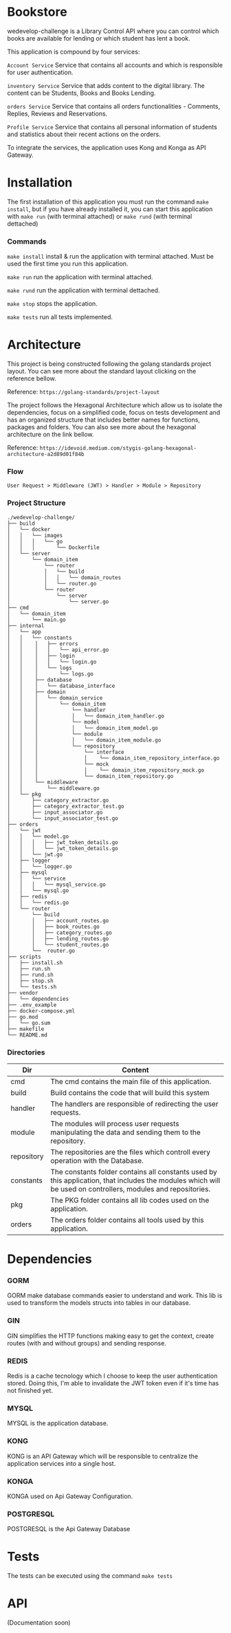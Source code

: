 # Bookstore
wedevelop-challenge is a Library Control API where you can control which books are available for lending or which student has lent a book.

This application is compound by four services:

`Account Service` Service that contains all accounts and which is responsible for user authentication.

`inventory Service` Service that adds content to the digital library. The content can be Students, Books and Books Lending. 

`orders Service` Service that contains all orders functionalities - Comments, Replies, Reviews and Reservations.

`Profile Service` Service that contains all personal information of students and statistics about their recent actions on the orders.

To integrate the services, the application uses Kong and Konga as API Gateway.

# Installation
The first installation of this application you must run the command `make install`, but if you have already installed it, you can start this application with `make run` (with terminal attached) or `make rund` (with terminal dettached)

### Commands
`make install` install & run the application with terminal attached. Must be used the first time you run this application.

`make run` run the application with terminal attached.

`make rund` run the application with terminal dettached.

`make stop` stops the application.

`make tests` run all tests implemented.

# Architecture
This project is being constructed following the golang standards project layout. You can see more about the standard layout clicking on the reference bellow.

Reference: `https://golang-standards/project-layout`

The project follows the Hexagonal Architecture which allow us to isolate the dependencies, focus on a simplified code, focus on tests development and has an organized structure that includes better names for functions, packages and folders. You can also see more about the hexagonal architecture on the link bellow.

Reference: `https://idevoid.medium.com/stygis-golang-hexagonal-architecture-a2d89d01f84b` 


### Flow
 
`User Request > Middleware (JWT) > Handler > Module > Repository`

### Project Structure
```
./wedevelop-challenge/
├── build
│   └── docker    
│   │   └── images
│   │   │   └── go
│   │   │       └── Dockerfile
│   └── server    
│       └── domain_item
│           └── router
│           │   └── build
│           │   │   └── domain_routes
│           │   └── router.go
│           └── router
│               └── server
│                   └── server.go
├── cmd
│   └── domain_item
│       └── main.go
├── internal
│   └── app
│   │   └── constants
│   │    │   ├── errors
│   │    │   │   └── api_error.go
│   │    │   ├── login
│   │    │   │   └── login.go
│   │    │   └── logs
│   │    │       └── logs.go
│   │    ├── database
│   │    │   └── database_interface
│   │    ├── domain
│   │    │   └── domain_service
│   │    │       └── domain_item
│   │    │           └── handler
│   │    │           │   └── domain_item_handler.go
│   │    │           └── model
│   │    │           │   └── domain_item_model.go
│   │    │           └── module
│   │    │           │   └── domain_item_module.go
│   │    │           └── repository
│   │    │               └── interface
│   │    │               │    └── domain_item_repository_interface.go
│   │    │               └── mock
│   │    │               │    └── domain_item_repository_mock.go
│   │    │               └── domain_item_repository.go
│   │    └── middleware
│   │        └── middleware.go
│   └── pkg
│       ├── category_extractor.go
│       ├── category_extractor_test.go
│       ├── input_associator.go
│       └── input_associator_test.go
├── orders
│   └── jwt
│   │   └── model.go    
│   │   │   ├── jwt_token_details.go 
│   │   │   └── jwt_token_details.go 
│   │   └── jwt.go    
│   ├── logger
│   │   └── logger.go
│   ├── mysql
│   │   └── service    
│   │   │   └── mysql_service.go 
│   │   └── mysql.go    
│   ├── redis
│   │   └── redis.go
│   └── router
│       └── build
│       │   ├── account_routes.go               
│       │   ├── book_routes.go               
│       │   ├── category_routes.go               
│       │   ├── lending_routes.go               
│       │   └── student_routes.go
│       └──  router.go
├── scripts
│   ├── install.sh
│   ├── run.sh
│   ├── rund.sh
│   ├── stop.sh
│   └── tests.sh
├── vendor
│   └── dependencies
├── .env_example
├── docker-compose.yml
├── go.mod
│   └── go.sum
├── makefile
└── README.md
```

### Directories

| Dir |Content|
| --- | --- |
| cmd | The cmd contains the main file of this application. |
| build | Build contains the code that will build this system  |
| handler | The handlers are responsible of redirecting the user requests. |
| module | The modules will process user requests manipulating the data and sending them to the repository. |
| repository | The repositories are the files which controll every operation with the Database. |
| constants | The constants folder contains all constants used by this application, that includes the modules which will be used on controllers, modules and repositories.  |
| pkg | The PKG folder contains all lib codes used on the application. |
| orders | The orders folder contains all tools used by this application. |

# Dependencies
### GORM
GORM make database commands easier to understand and work. This lib is used to transform the models structs into tables in our database.

### GIN
GIN simplifies the HTTP functions making easy to get the context, create routes (with and without groups) and sending response. 

### REDIS
Redis is a cache tecnology which I choose to keep the user authentication stored. Doing this, I'm able to invalidate the JWT token even if it's time has not finished yet.

### MYSQL
MYSQL is the application database.

### KONG
KONG is an API Gateway which will be responsible to centralize the application services into a single host.

### KONGA
KONGA used on Api Gateway Configuration.

### POSTGRESQL
POSTGRESQL is the Api Gateway Database

# Tests
The tests can be executed using the command `make tests`

# API
(Documentation soon)
